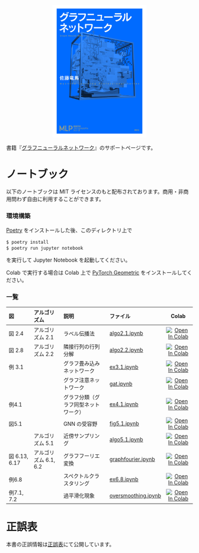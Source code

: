<p align="center">
  <img src="cover.jpg" width=50%>
</p>

書籍『[グラフニューラルネットワーク](https://www.amazon.co.jp/d/4065347823)』のサポートページです。

# ノートブック

以下のノートブックは MIT ライセンスのもと配布されております。商用・非商用問わず自由に利用することができます。

### 環境構築

[Poetry](https://python-poetry.org/) をインストールした後、このディレクトリ上で

```
$ poetry install
$ poetry run jupyter notebook
```

を実行して Jupyter Notebook を起動してください。

Colab で実行する場合は Colab 上で [PyTorch Geometric](https://pytorch-geometric.readthedocs.io/) をインストールしてください。

### 一覧

|図|アルゴリズム|説明|ファイル|Colab|
|:----|:----|:----|:----|:----:|
|図 2.4|アルゴリズム 2.1|ラベル伝播法|[algo2.1.ipynb](https://github.com/joisino/gnnbook/blob/main/notebooks/algo2.1.ipynb)|[![Open In Colab](https://colab.research.google.com/assets/colab-badge.svg)](https://colab.research.google.com/github/joisino/gnnbook/blob/main/notebooks/algo2.1.ipynb)|
|図 2.8|アルゴリズム 2.2|隣接行列の行列分解|[algo2.2.ipynb](https://github.com/joisino/gnnbook/blob/main/notebooks/algo2.2.ipynb)|[![Open In Colab](https://colab.research.google.com/assets/colab-badge.svg)](https://colab.research.google.com/github/joisino/gnnbook/blob/main/notebooks/algo2.2.ipynb)|
|例 3.1||グラフ畳み込みネットワーク|[ex3.1.ipynb](https://github.com/joisino/gnnbook/blob/main/notebooks/ex3.1.ipynb)|[![Open In Colab](https://colab.research.google.com/assets/colab-badge.svg)](https://colab.research.google.com/github/joisino/gnnbook/blob/main/notebooks/ex3.1.ipynb)|
|||グラフ注意ネットワーク|[gat.ipynb](https://github.com/joisino/gnnbook/blob/main/notebooks/gat.ipynb)|[![Open In Colab](https://colab.research.google.com/assets/colab-badge.svg)](https://colab.research.google.com/github/joisino/gnnbook/blob/main/notebooks/gat.ipynb)|
|例4.1||グラフ分類（グラフ同型ネットワーク）|[ex4.1.ipynb](https://github.com/joisino/gnnbook/blob/main/notebooks/ex4.1.ipynb)|[![Open In Colab](https://colab.research.google.com/assets/colab-badge.svg)](https://colab.research.google.com/github/joisino/gnnbook/blob/main/notebooks/ex4.1.ipynb)|
|図5.1||GNN の受容野|[fig5.1.ipynb](https://github.com/joisino/gnnbook/blob/main/notebooks/fig5.1.ipynb)|[![Open In Colab](https://colab.research.google.com/assets/colab-badge.svg)](https://colab.research.google.com/github/joisino/gnnbook/blob/main/notebooks/fig5.1.ipynb)|
||アルゴリズム 5.1|近傍サンプリング|[algo5.1.ipynb](https://github.com/joisino/gnnbook/blob/main/notebooks/algo5.1.ipynb)|[![Open In Colab](https://colab.research.google.com/assets/colab-badge.svg)](https://colab.research.google.com/github/joisino/gnnbook/blob/main/notebooks/algo5.1.ipynb)|
|図 6.13, 6.17|アルゴリズム 6.1, 6.2|グラフフーリエ変換|[graphfourier.ipynb](https://github.com/joisino/gnnbook/blob/main/notebooks/graphfourier.ipynb)|[![Open In Colab](https://colab.research.google.com/assets/colab-badge.svg)](https://colab.research.google.com/github/joisino/gnnbook/blob/main/notebooks/graphfourier.ipynb)|
|例6.8||スペクトルクラスタリング|[ex6.8.ipynb](https://github.com/joisino/gnnbook/blob/main/notebooks/ex6.8.ipynb)|[![Open In Colab](https://colab.research.google.com/assets/colab-badge.svg)](https://colab.research.google.com/github/joisino/gnnbook/blob/main/notebooks/ex6.8.ipynb)|
|例7.1, 7.2||過平滑化現象|[oversmoothing.ipynb](https://github.com/joisino/gnnbook/blob/main/notebooks/oversmoothing.ipynb)|[![Open In Colab](https://colab.research.google.com/assets/colab-badge.svg)](https://colab.research.google.com/github/joisino/gnnbook/blob/main/notebooks/oversmoothing.ipynb)|


# 正誤表

本書の正誤情報は[正誤表](https://github.com/joisino/gnnbook/blob/main/errata.md)にて公開しています。